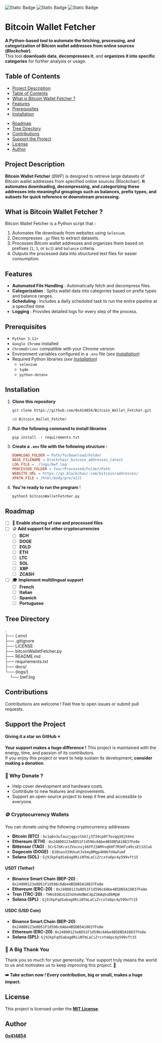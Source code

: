 ![Static Badge](https://img.shields.io/badge/python-%233776ab?logo=python&logoColor=white) ![Static Badge](https://img.shields.io/badge/MIT%20License-grey) ![Static Badge](https://img.shields.io/badge/bitcoin-%23ff9900?logo=bitcoin&logoColor=white)

# **Bitcoin Wallet Fetcher**

**A Python-based tool to automate the fetching, processing, and categorization of Bitcoin wallet addresses from online sources (_Blockchair_)**.<br>This tool **downloads data**, **decompresses it**, and **organizes it into specific categories** for further analysis or usage.

## Table of Contents

- [Project Description](#project-description)
- [Table of Contents](#table-of-contents)
- [What is Bitcoin Wallet Fetcher ?](#what-is-bitcoin-wallet-fetcher-?)
- [Features](#features)
- [Prerequisites](#prerequisites)
- [Installation](#installation)
<!-- - [Usage](#usage)
- [Security and Ethics](#🔐-security-and-ethics)
- [Benchmarks](#benchmarks) -->
- [Roadmap](#roadmap)
- [Tree Directory](#tree-directory)
- [Contributions](#contributions)
- [Support the Project](#support-the-project)
- [License](#license)
- [Author](#author)

## Project Description

**Bitcoin Wallet Fetcher** (_BWF_) is designed to retrieve large datasets of Bitcoin wallet addresses from specified online sources (Blockchair). **It automates downloading, decompressing, and categorizing these addresses into meaningful groupings such as balances, prefix types, and subsets for quick reference or downstream processing.**

## What is Bitcoin Wallet Fetcher ?

Bitcoin Wallet Fetcher is a Python script that :

1. Automates file downloads from websites using `Selenium`.
2. Decompresses `.gz` files to extract datasets.
3. Processes Bitcoin wallet addresses and organizes them based on prefixes (`1`, `3`, or `bc1`) and `balance` criteria.
4. Outputs the processed data into structured text files for easier consumption.

## Features

- **Automated File Handling** : Automatically fetch and decompress files.
- **Categorization** : Splits wallet data into categories based on prefix types and balance ranges.
- **Scheduling** : Includes a daily scheduled task to run the entire pipeline at a specified time.
- **Logging** : Provides detailed logs for every step of the process.

## Prerequisites

- `Python 3.11+`
- `Google Chrome` installed
- `ChromeDriver` compatible with your Chrome version
- Environment variables configured in a `.env` file (_see [Installation](#installation)_)
- Required Python libraries (_see [Installation](#installation)_)
  - `selenium`
  - `tqdm`
  - `python-dotenv`

## Installation

1. **Clone this repository**

   ```bash
   git clone https://github.com/0x414854/Bitcoin_Wallet_Fetcher.git
   ```

   ```bash
   cd Bitcoin_Wallet_Fetcher

   ```

2. **Run the following command to install libraries**

   ```bash
   pip install -r requirements.txt
   ```

3. **Create a `.env` file with the following structure :**

   ```makefile
   DOWNLOAD_FOLDER = Path/To/Download/Folder
   BASE_FILENAME = blockchair_bitcoin_addresses_latest
   LOG_FILE = ./logs/bwf.log
   PROCESSED_FOLDER = Your/Processed/Folder/Path
   WEBSITE_URL = https://gz.blockchair.com/bitcoin/addresses/
   XPATH_FILE = /html/body/pre/a[2]
   ```

4. **You're ready to run the program** !

   ```bash
   python3 bitcoinWalletFetcher.py
   ```

## **Roadmap**

- [ ] 💾 **Enable sharing of raw and processed files**
- [ ] 🪙 **Add support for other cryptocurrencies**
  - [ ] **BCH**
  - [ ] **DOGE**
  - [ ] **EGLD**
  - [ ] **ETH**
  - [ ] **LTC**
  - [ ] **SOL**
  - [ ] **XRP**
  - [ ] **ZCASH**
- [ ] 🎓 **Implement multilingual support**
  - [ ] **French**
  - [ ] **Italian**
  - [ ] **Spanich**
  - [ ] **Portuguese**

## **Tree Directory**

.
<br>├── (.env)
<br>├── .gitignore
<br>├── LICENSE
<br>├── bitcoinWalletFetcher.py
<br>├── README.md
<br>├── requirements.txt
<br>├── docs/
<br>└── (logs/)
<br>&nbsp;&nbsp;&nbsp;&nbsp;└── bwf.log

## **Contributions**

Contributions are welcome ! Feel free to open issues or submit pull requests.

## **Support the Project**

**Giving it a star on GitHub ⭐**

**Your support makes a huge difference !** This project is maintained with the energy, time, and passion of its contributors.
<br>If you enjoy this project or want to help sustain its development, **consider making a donation**.

### 🫶 Why Donate ?

- Help cover development and hardware costs.
- Contribute to new features and improvements.
- Support an open-source project to keep it free and accessible to everyone.

### 🪙 Cryptocurrency Wallets

You can donate using the following cryptocurrency addresses:

- **Bitcoin (BTC)** : `bc1q6n3ufauzjqgxztkklj3734cp0f7evqq3djh4ne`
- **Ethereum (ETH)** : `0x24800123e8D51F1d596c6Abe4B5DB5A10837Fe8e`
- **Bittensor (TAO)** : `5CrG7bKratZVocnxj66FF23AMVvqKHf7RSHfz49csEtJ2CuG`
- **Dogecoin (DOGE)** : `DJQnasX39Unat3vkmyBMgp4H6Kfd4wFumF`
- **Solana (SOL)** : `Gj9JkpFqdSabag8RiiNTmLaCiZrcxYa6pc4y599vft15`

#### **USDT (Tether)**

- **Binance Smart Chain (BEP-20)** : `0x24800123e8D51F1d596c6Abe4B5DB5A10837Fe8e`
- **Ethereum (ERC-20)** : `0x24800123e8D51F1d596c6Abe4B5DB5A10837Fe8e`
- **Tron (TRC-20)** : `THHcEQ8zG3ZnUXoHdBmCdpZ3AAqhoDbMpW`
- **Solana (SPL)** : `Gj9JkpFqdSabag8RiiNTmLaCiZrcxYa6pc4y599vft15`

#### **USDC (USD Coin)**

- **Binance Smart Chain (BEP-20)**: `0x24800123e8D51F1d596c6Abe4B5DB5A10837Fe8e`
- **Ethereum (ERC-20)**: `0x24800123e8D51F1d596c6Abe4B5DB5A10837Fe8e`
- **Solana (SPL)**: `Gj9JkpFqdSabag8RiiNTmLaCiZrcxYa6pc4y599vft15`

### 💬 A Big Thank You

Thank you so much for your generosity. Your support truly means the world to us and motivates us to keep improving this project. 🙏

**➡️ Take action now ! Every contribution, big or small, makes a huge impact.**

## **License**

This project is licensed under the **[MIT License](https://github.com/0x414854/Satoshi_Hunter/blob/main/LICENSE)**.

## **Author**

[**0x414854**](https://github.com/0x414854)
